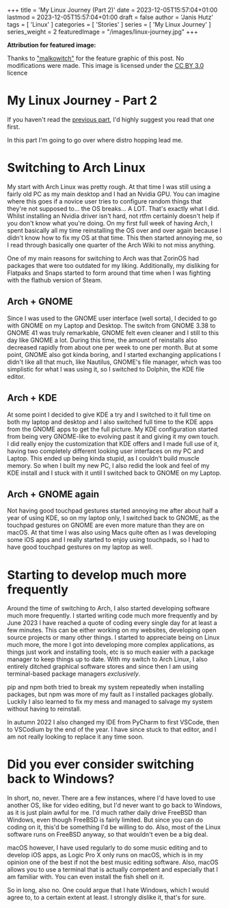 +++
title = 'My Linux Journey (Part 2)'
date = 2023-12-05T15:57:04+01:00
lastmod = 2023-12-05T15:57:04+01:00
draft = false
author = 'Janis Hutz'
tags = [ 'Linux' ]
categories = [ 'Stories' ]
series = [ 'My Linux Journey' ]
series_weight = 2
featuredImage = "/images/linux-journey.jpg"
+++

**Attribution for featured image:**

Thanks to ["malkowitch"](https://www.deviantart.com/malkowitch/gallery) for the feature graphic of this post. No modifications were made. This image is licensed under the [CC BY 3.0](https://creativecommons.org/licenses/by/3.0/) licence

# My Linux Journey - Part 2
If you haven't read the [previous part](/posts/2023/12/start-of-my-linux-journey/), I'd highly suggest you read that one first.

In this part I'm going to go over where distro hopping lead me.

# Switching to Arch Linux
My start with Arch Linux was pretty rough. At that time I was still using a fairly old PC as my main desktop and I had an Nvidia GPU. You can imagine where this goes if a novice user tries to configure random things that they're not supposed to... the OS breaks... A LOT. That's exactly what I did. Whilst installing an Nvidia driver isn't hard, not rtfm certainly doesn't help if you don't know what you're doing. On my first full week of having Arch, I spent basically all my time reinstalling the OS over and over again because I didn't know how to fix my OS at that time. This then started annoying me, so I read through basically one quarter of the Arch Wiki to not miss anything.

One of my main reasons for switching to Arch was that ZorinOS had packages that were too outdated for my liking. Additionally, my disliking for Flatpaks and Snaps started to form around that time when I was fighting with the flathub version of Steam. 

## Arch + GNOME
Since I was used to the GNOME user interface (well sorta), I decided to go with GNOME on my Laptop and Desktop. The switch from GNOME 3.38 to GNOME 41 was truly remarkable, GNOME felt even cleaner and I still to this day like GNOME a lot. During this time, the amount of reinstalls also decreased rapidly from about one per week to one per month. But at some point, GNOME also got kinda boring, and I started exchanging applications I didn't like all that much, like Nautilus, GNOME's file manager, which was too simplistic for what I was using it, so I switched to Dolphin, the KDE file editor. 

## Arch + KDE
At some point I decided to give KDE a try and I switched to it full time on both my laptop and desktop and I also switched full time to the KDE apps from the GNOME apps to get the full picture. My KDE configuration started from being very GNOME-like to evolving past it and giving it my own touch. I did really enjoy the customization that KDE offers and I made full use of it, having two completely different looking user interfaces on my PC and Laptop. This ended up being kinda stupid, as I couldn't build muscle memory. So when I built my new PC, I also redid the look and feel of my KDE install and I stuck with it until I switched back to GNOME on my Laptop.

## Arch + GNOME again
Not having good touchpad gestures started annoying me after about half a year of using KDE, so on my laptop only, I switched back to GNOME, as the touchpad gestures on GNOME are even more mature than they are on macOS. At that time I was also using Macs quite often as I was developing some iOS apps and I really started to enjoy using touchpads, so I had to have good touchpad gestures on my laptop as well.


# Starting to develop much more frequently
Around the time of switching to Arch, I also started developing software much more frequently. I started writing code much more frequently and by June 2023 I have reached a quote of coding every single day for at least a few minutes. This can be either working on my websites, developing open source projects or many other things. I started to appreciate being on Linux much more, the more I got into developing more complex applications, as things just work and installing tools, etc is so much easier with a package manager to keep things up to date. With my switch to Arch Linux, I also entirely ditched graphical software stores and since then I am using terminal-based package managers *exclusively*.

pip and npm both tried to break my system repeatedly when installing packages, but npm was more of my fault as I installed packages globally. Luckily I also learned to fix my mess and managed to salvage my system without having to reinstall.

In autumn 2022 I also changed my IDE from PyCharm to first VSCode, then to VSCodium by the end of the year. I have since stuck to that editor, and I am not really looking to replace it any time soon.



# Did you ever consider switching back to Windows?
In short, no, never. There are a few instances, where I'd have loved to use another OS, like for video editing, but I'd never want to go back to Windows, as it is just plain awful for me. I'd much rather daily drive FreeBSD than Windows, even though FreeBSD is fairly limited. But since you can do coding on it, this'd be something I'd be willing to do. Also, most of the Linux software runs on FreeBSD anyway, so that wouldn't even be a big deal.

macOS however, I have used regularly to do some music editing and to develop iOS apps, as Logic Pro X only runs on macOS, which is in my opinion one of the best if not the best music editing software. Also, macOS allows you to use a terminal that is actually competent and especially that I am familiar with. You can even install the fish shell on it. 

So in long, also no. One could argue that I hate Windows, which I would agree to, to a certain extent at least. I strongly dislike it, that's for sure. 